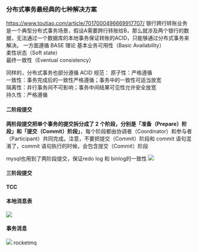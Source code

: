 ### 分布式事务最经典的七种解决方案
https://www.toutiao.com/article/7017000496669917707/
银行跨行转账业务是一个典型分布式事务场景，假设A需要跨行转账给B，那么就涉及两个银行的数据，无法通过一个数据库的本地事务保证转账的ACID，只能够通过分布式事务来解决。
一方面遵循 BASE 理论
基本业务可用性（Basic Availability）  
柔性状态（Soft state）  
最终一致性（Eventual consistency）  

同样的，分布式事务也部分遵循 ACID 规范：
原子性：严格遵循  
一致性：事务完成后的一致性严格遵循；事务中的一致性可适当放宽  
隔离性：并行事务间不可影响；事务中间结果可见性允许安全放宽  
持久性：严格遵循

#### 二阶段提交
**两阶段提交把单个事务的提交拆分成了 2 个阶段，分别是「准备（Prepare）阶段」和「提交（Commit）阶段」**，每个阶段都由协调者（Coordinator）和参与者（Participant）共同完成。注意，不要把提交（Commit）阶段和 commit 语句混淆了，commit 语句执行的时候，会包含提交（Commit）阶段

mysql也用到了两阶段提交，保证redo log 和 binlog的一致性
![](Pasted%20image%2020240125223552.png)
#### 三阶段提交
#### TCC
#### 本地消息表
![](Pasted%20image%2020240125223233.png)
#### 事务消息
![](Pasted%20image%2020240125223219.png)
rocketmq
